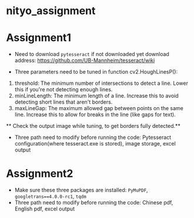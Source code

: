 # nityo_assignment

# Assignment1
* Need to download `pytesseract` if not downloaded yet
download address: https://github.com/UB-Mannheim/tesseract/wiki

* Three parameters need to be tuned in function cv2.HoughLinesP():
1. threshold: The minimum number of intersections to detect a line. Lower this if you're not detecting enough lines.
2. minLineLength: The minimum length of a line. Increase this to avoid detecting short lines that aren't borders.
3. maxLineGap: The maximum allowed gap between points on the same line. Increase this to allow for breaks in the line (like gaps for text).

** Check the output image while tuning, to get borders fully detected.**
   
* Three path need to modify before running the code:
Pytesseract configuration(where tesseract.exe is stored), image storage, excel output

# Assignment2
* Make sure these three packages are installed: `PyMuPDF`, `googletrans==4.0.0-rc1`, `tqdm`
* Three path need to modify before running the code: Chinese pdf, English pdf, excel output 
